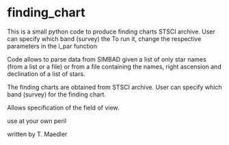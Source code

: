 # finding_chart
This is a small python code to produce finding charts
STSCI archive. User can specify which band (survey) the 
To run it, change the respective parameters in the i_par function

Code allows to parse data from SIMBAD given a list of only star names (from a list or a file) or
from a file containing the names, right ascension and declination of a list of stars.

The finding charts are obtained from STSCI archive. User can specify which band (survey) for the finding chart. 

Allows specification of the field of view.

use at your own peril

written by T. Maedler
